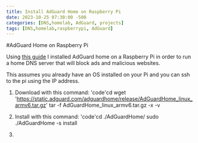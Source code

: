 ```yaml
---
title: Install AdGuard Home on Raspberry Pi
date: 2023-10-25 07:30:00 -500
categories: [DNS,homelab, AdGuard, projects]
tags: [DNS,homelab,raspberrypi, AdGuard]
---
```


#AdGuard Home on Raspberry Pi

Using [this guide](https://github.com/AdguardTeam/AdGuardHome/wiki/Raspberry-Pi) I installed AdGuard home on a Raspberry Pi in order to run a home DNS server that will block ads and malicious websites.

This assumes you already have an OS installed on your Pi and you can ssh to the pi using the IP address.

1. Download with this command:
'code'cd
wget 'https://static.adguard.com/adguardhome/release/AdGuardHome_linux_armv6.tar.gz'
tar -f AdGuardHome_linux_armv6.tar.gz -x -v

2. Install with this command:
'code'cd ./AdGuardHome/
sudo ./AdGuardHome -s install

4.  
